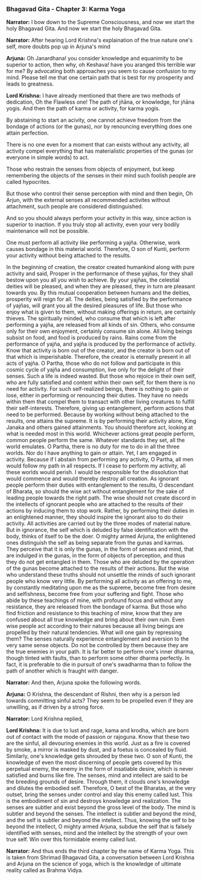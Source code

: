 ### **Bhagavad Gita - Chapter 3: Karma Yoga**

**Narrator:**
I bow down to the Supreme Consciousness, and now we start the holy Bhagavad Gita.
And now we start the holy Bhagavad Gita.

**Narrator:**
After hearing Lord Krishna's explaination of the true nature one's self, more doubts pop up in Arjuna's mind

**Arjuna:**
Oh Janardhana! you consider knowledge and equanimity to be superior to action, then why, oh Keshava! have you aranged this terrible war for me? 
By advocating both approaches you seem to cause confusion to my mind. Please tell me that one certain path that is best for my prosperity and leads to greatness.

**Lord Krishna:**
I have already mentioned that there are two methods of dedication, Oh the Flawless one! The path of jñāna, or knowledge, for jñāna yogis. And then the path of karma or activity, for karma yogis.

By abstaining to start an acivity, one cannot achieve freedom from the bondage of actions (or the gunas), nor by renouncing everything does one attain perfection.

There is no one even for a moment that can exists without any activity, all activity compel everything that has materialistic properties of the gunas (or everyone in simple words) to act.

Those who restrain the senses from objects of enjoyment, but keep remembering the objects of the senses in their mind such foolish people are called hypocrites.

But those who control their sense perception with mind and then begin, Oh Arjun, with the external senses all recommended activites without attachment, such people are considered distinguished.

<end commit of personal improvement of translation>

And so you should always perform your activity in this way, since action is superior to inaction. If you truly stop all activity, even your very bodily maintenance will not be possible.

One must perform all activity like performing a yajña. Otherwise, work causes bondage in this material world. Therefore, O son of Kunti, perform your activity without being attached to the results.

In the beginning of creation, the creator created humankind along with pure activity and said, Prosper in the performance of these yajñas, for they shall bestow upon you all you wish to achieve. By your yajñas, the celestial deities will be pleased, and when they are pleased, they in turn are pleasant towards you. By this mutual cooperation between humans and the deities, prosperity will reign for all. The deities, being satisfied by the performance of yajñas, will grant you all the desired pleasures of life. But those who enjoy what is given to them, without making offerings in return, are certainly thieves. The spiritually minded, who consume that which is left after performing a yajña, are released from all kinds of sin. Others, who consume only for their own enjoyment, certainly consume sin alone. All living beings subsist on food, and food is produced by rains. Rains come from the performance of yajña, and yajña is produced by the performance of activity. Know that activity is born out of the creator, and the creator is born out of that which is imperishable. Therefore, the creator is eternally present in all acts of yajña. O Partha, those who do not follow and participate in this cosmic cycle of yajña and consumption, live only for the delight of their senses. Such a life is indeed wasted. But those who rejoice in their own self, who are fully satisfied and content within their own self, for them there is no need for activity. For such self-realized beings, there is nothing to gain or lose, either in performing or renouncing their duties. They have no needs within them that compel them to transact with other living creatures to fulfill their self-interests. Therefore, giving up entanglement, perform actions that need to be performed. Because by working without being attached to the results, one attains the supreme. It is by performing their activity alone, King Janaka and others gained attainments. You should therefore act, looking at what is needed most in this world. Whichever actions great people perform, common people perform the same. Whatever standards they set, all the world emulates. O Partha, there is no duty for me to do in all the three worlds. Nor do I have anything to gain or attain. Yet, I am engaged in activity. Because if I abstain from performing any activity, O Partha, all men would follow my path in all respects. If I cease to perform my activity, all these worlds would perish. I would be responsible for the dissolution that would commence and would thereby destroy all creation. As ignorant people perform their duties with entanglement to the results, O descendant of Bharata, so should the wise act without entanglement for the sake of leading people towards the right path. The wise should not create discord in the intellects of ignorant people who are attached to the results of their actions by inducing them to stop work. Rather, by performing their duties in an enlightened manner, they should inspire the ignorant also to do their activity. All activities are carried out by the three modes of material nature. But in ignorance, the self which is deluded by false identification with the body, thinks of itself to be the doer. O mighty armed Arjuna, the enlightened ones distinguish the self as being separate from the gunas and karmas. They perceive that it is only the gunas, in the form of senses and mind, that are indulged in the gunas, in the form of objects of perception, and thus they do not get entangled in them. Those who are deluded by the operation of the gunas become attached to the results of their actions. But the wise who understand these truths should not unsettle the minds of such ignorant people who know very little. By performing all activity as an offering to me, by constantly meditating upon me as the supreme, become free from desire and selfishness, become free from your suffering and fight. Those who abide by these teachings of mine, with profound focus and without any resistance, they are released from the bondage of karma. But those who find friction and resistance to this teaching of mine, know that they are confused about all true knowledge and bring about their own ruin. Even wise people act according to their natures because all living beings are propelled by their natural tendencies. What will one gain by repressing them? The senses naturally experience entanglement and aversion to the very same sense objects. Do not be controlled by them because they are the true enemies in your path. It is far better to perform one's inner dharma, though tinted with faults, than to perform some other dharma perfectly. In fact, it is preferable to die in pursuit of one's swadharma than to follow the path of another which is fraught with danger.

**Narrator:**
And then, Arjuna spoke the following words.

**Arjuna:**
O Krishna, the descendant of Rishni, then why is a person led towards committing sinful acts? They seem to be propelled even if they are unwilling, as if driven by a strong force.

**Narrator:**
Lord Krishna replied,

**Lord Krishna:**
It is due to lust and rage, kama and krodha, which are born out of contact with the mode of passion or rajoguna. Know that these two are the sinful, all devouring enemies in this world. Just as a fire is covered by smoke, a mirror is masked by dust, and a foetus is concealed by fluid. Similarly, one's knowledge gets shrouded by these two. O son of Kunti, the knowledge of even the most discerning of people gets covered by this perpetual enemy, the enemy in the form of insatiable desire, which is never satisfied and burns like fire. The senses, mind and intellect are said to be the breeding grounds of desire. Through them, it clouds one's knowledge and dilutes the embodied self. Therefore, O best of the Bharatas, at the very outset, bring the senses under control and slay this enemy called lust. This is the embodiment of sin and destroys knowledge and realization. The senses are subtler and exist beyond the gross level of the body. The mind is subtler and beyond the senses. The intellect is subtler and beyond the mind, and the self is subtler and beyond the intellect. Thus, knowing the self to be beyond the intellect, O mighty armed Arjuna, subdue the self that is falsely identified with senses, mind and the intellect by the strength of your own true self. Win over this formidable enemy called lust.

**Narrator:**
And thus ends the third chapter by the name of Karma Yoga. This is taken from Shrimad Bhagavad Gita, a conversation between Lord Krishna and Arjuna on the science of yoga, which is the knowledge of ultimate reality called as Brahma Vidya.
